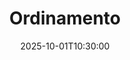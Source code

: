 ---
type: lecture
date: 2025-10-01T10:30:00
title: Ordinamento
thumbnail: /static_files/presentations/lec.jpg
links:
    - url: static_files/lectures/algoritmica/4.pdf
      name: slides
    
    - url: static_files/lectures/algoritmica/4.pdf
      name: notebook
    
hide_from_announcments: true
---